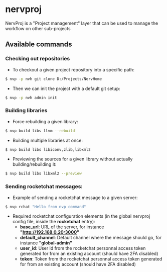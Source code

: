 # nervproj

NervProj is a "Project management" layer that can be used to manage the workflow on other sub-projects

## Available commands

### Checking out repositories

- To checkout a given project repository into a specific path:

```bash
$ nvp -p nvh git clone D:/Projects/NervHome
```

- Then we can init the project with a default git setup:

```bash
$ nvp -p nvh admin init
```

### Building libraries

- Force rebuilding a given library:

```bash
$ nvp build libs llvm --rebuild
```

- Building multiple libraries at once:

```bash
$ nvp build libs libiconv,zlib,libxml2
```

- Previewing the sources for a given library without actually building/rebuilding it:

```bash
$ nvp build libs libxml2 --preview
```

### Sending rocketchat messages:

- Example of sending a rocketchat message to a given server:

```bash
$ nvp rchat "Hello from nvp command"
```

- Required rocketchat configuration elements (in the global nervproj config file, inside the **rocketchat** entry):
  - **base_url**: URL of the server, for instance **"http://192.168.0.20:3000"**
  - **default_channel**: Default channel where the message should go, for instance **"global-admin"**
  - **user_id**: User Id from the rocketchat personnal access token generated for from an existing account (should have 2FA disabled)
  - **token**: Token from the rocketchat personnal access token generated for from an existing account (should have 2FA disabled)
